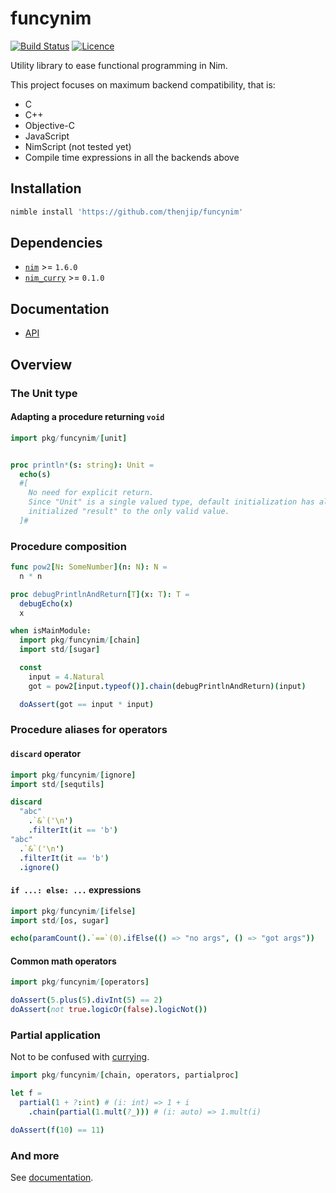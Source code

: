 # funcynim

[![Build Status](https://github.com/thenjip/funcynim/workflows/Tests/badge.svg?branch=main)](https://github.com/thenjip/funcynim/actions?query=workflow%3A"Tests"+branch%3A"main")
[![Licence](https://img.shields.io/github/license/thenjip/funcynim.svg)](https://raw.githubusercontent.com/thenjip/funcynim/main/LICENSE)

Utility library to ease functional programming in Nim.

This project focuses on maximum backend compatibility, that is:

- C
- C++
- Objective-C
- JavaScript
- NimScript (not tested yet)
- Compile time expressions in all the backends above

## Installation

```sh
nimble install 'https://github.com/thenjip/funcynim'
```

## Dependencies

- [`nim`](https://nim-lang.org/) >= `1.6.0`
- [`nim_curry`](https://nimble.directory/pkg/nimcurry) >= `0.1.0`

## Documentation

- [API](https://thenjip.github.io/funcynim)

## Overview

### The Unit type

#### Adapting a procedure returning `void`

```Nim
import pkg/funcynim/[unit]


proc println*(s: string): Unit =
  echo(s)
  #[
    No need for explicit return.
    Since "Unit" is a single valued type, default initialization has already
    initialized "result" to the only valid value.
  ]#
```

### Procedure composition

```Nim
func pow2[N: SomeNumber](n: N): N =
  n * n

proc debugPrintlnAndReturn[T](x: T): T =
  debugEcho(x)
  x

when isMainModule:
  import pkg/funcynim/[chain]
  import std/[sugar]

  const
    input = 4.Natural
    got = pow2[input.typeof()].chain(debugPrintlnAndReturn)(input)

  doAssert(got == input * input)
```

### Procedure aliases for operators

#### `discard` operator

```Nim
import pkg/funcynim/[ignore]
import std/[sequtils]

discard
  "abc"
    .`&`('\n')
    .filterIt(it == 'b')
"abc"
  .`&`('\n')
  .filterIt(it == 'b')
  .ignore()
```

#### `if ...: else: ...` expressions

```Nim
import pkg/funcynim/[ifelse]
import std/[os, sugar]

echo(paramCount().`==`(0).ifElse(() => "no args", () => "got args"))
```

#### Common math operators

```Nim
import pkg/funcynim/[operators]

doAssert(5.plus(5).divInt(5) == 2)
doAssert(not true.logicOr(false).logicNot())
```

### Partial application

Not to be confused with [currying](https://en.wikipedia.org/wiki/Currying#Contrast_with_partial_function_application).

```Nim
import pkg/funcynim/[chain, operators, partialproc]

let f =
  partial(1 + ?:int) # (i: int) => 1 + i
    .chain(partial(1.mult(?_))) # (i: auto) => 1.mult(i)

doAssert(f(10) == 11)
```

### And more

See [documentation](#documentation).
